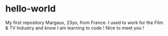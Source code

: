 # hello-world
My first repository
Margaux, 23yo, from France. I used to work for the Film & TV Industry and know I am learning to code ! Nice to meet you ! 
